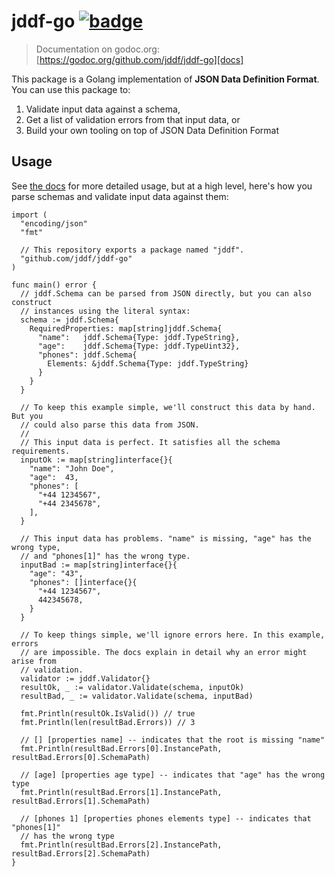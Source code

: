 # jddf-go [![badge]][docs]

> Documentation on godoc.org: [https://godoc.org/github.com/jddf/jddf-go][docs]

This package is a Golang implementation of **JSON Data Definition Format**. You
can use this package to:

1. Validate input data against a schema,
2. Get a list of validation errors from that input data, or
3. Build your own tooling on top of JSON Data Definition Format

## Usage

See [the docs][docs] for more detailed usage, but at a high level, here's how
you parse schemas and validate input data against them:

```golang
import (
  "encoding/json"
  "fmt"

  // This repository exports a package named "jddf".
  "github.com/jddf/jddf-go"
)

func main() error {
  // jddf.Schema can be parsed from JSON directly, but you can also construct
  // instances using the literal syntax:
  schema := jddf.Schema{
    RequiredProperties: map[string]jddf.Schema{
      "name":   jddf.Schema{Type: jddf.TypeString},
      "age":    jddf.Schema{Type: jddf.TypeUint32},
      "phones": jddf.Schema{
        Elements: &jddf.Schema{Type: jddf.TypeString}
      }
    }
  }

  // To keep this example simple, we'll construct this data by hand. But you
  // could also parse this data from JSON.
  //
  // This input data is perfect. It satisfies all the schema requirements.
  inputOk := map[string]interface{}{
    "name": "John Doe",
    "age":  43,
    "phones": [
      "+44 1234567",
      "+44 2345678",
    ],
  }

  // This input data has problems. "name" is missing, "age" has the wrong type,
  // and "phones[1]" has the wrong type.
  inputBad := map[string]interface{}{
    "age": "43",
    "phones": []interface{}{
      "+44 1234567",
      442345678,
    }
  }

  // To keep things simple, we'll ignore errors here. In this example, errors
  // are impossible. The docs explain in detail why an error might arise from
  // validation.
  validator := jddf.Validator{}
  resultOk, _ := validator.Validate(schema, inputOk)
  resultBad, _ := validator.Validate(schema, inputBad)

  fmt.Println(resultOk.IsValid()) // true
  fmt.Println(len(resultBad.Errors)) // 3

  // [] [properties name] -- indicates that the root is missing "name"
  fmt.Println(resultBad.Errors[0].InstancePath, resultBad.Errors[0].SchemaPath)

  // [age] [properties age type] -- indicates that "age" has the wrong type
  fmt.Println(resultBad.Errors[1].InstancePath, resultBad.Errors[1].SchemaPath)

  // [phones 1] [properties phones elements type] -- indicates that "phones[1]"
  // has the wrong type
  fmt.Println(resultBad.Errors[2].InstancePath, resultBad.Errors[2].SchemaPath)
}
```

[badge]: https://godoc.org/github.com/jddf/jddf-go?status.svg
[docs]: https://godoc.org/github.com/jddf/jddf-go

